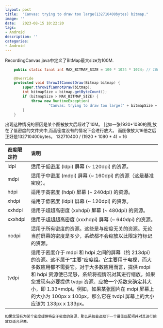 ```yaml
---
layout: post
title:  "Canvas: trying to draw too large(132710400bytes) bitmap."
image: ''
date:   2023-08-15 10:22:20
tags:
- Android
description: ''
categories: 
- Android
---
```

RecordingCanvas.java中定义了BitMap最大size为100M.
```java
    public static final int MAX_BITMAP_SIZE = 100 * 1024 * 1024; // 100 MB

    @Override
    protected void throwIfCannotDraw(Bitmap bitmap) {
        super.throwIfCannotDraw(bitmap);
        int bitmapSize = bitmap.getByteCount();
        if (bitmapSize > MAX_BITMAP_SIZE) {
            throw new RuntimeException(
                    "Canvas: trying to draw too large(" + bitmapSize + "bytes) bitmap.");
        }
    }
```
出现这种情况的原因是某个图被放大后超过了10M。
比如一张1920*1080的图,放在了低密度的文件夹中,而高密度没有的情况下会进行放大。
而图像放大16倍之后正好是132710400bytes。
132710400 / (1920 * 1080 * 4) = 16

密度限定符|说明
:-|:-|
ldpi|适用于低密度 (ldpi) 屏幕 (~ 120dpi) 的资源。
mdpi|适用于中密度 (mdpi) 屏幕 (~ 160dpi) 的资源（这是基准密度）。
hdpi|适用于高密度 (hdpi) 屏幕 (~ 240dpi) 的资源。
xhdpi|适用于低密度 (ldpi) 屏幕 (~ 120dpi) 的资源。
xxhdpi|适用于超超高密度 (xxhdpi) 屏幕 (~ 480dpi) 的资源。
xxxhdpi|适用于超超超高密度 (xxxhdpi) 屏幕 (~ 640dpi) 的资源。
nodpi|适用于所有密度的资源。这些是与密度无关的资源。无论当前屏幕的密度是多少，系统都不会缩放以此限定符标记的资源。
tvdpi|适用于密度介于 mdpi 和 hdpi 之间的屏幕（约 213dpi）的资源。这不属于“主要”密度组。它主要用于电视，而大多数应用都不需要它。对于大多数应用而言，提供 mdpi 和 hdpi 资源便已足够，系统将视情况对其进行缩放。如果您发现有必要提供 tvdpi 资源，应按一个系数来确定其大小，即 1.33*mdpi。例如，如果某张图片在 mdpi 屏幕上的大小为 100px x 100px，那么它在 tvdpi 屏幕上的大小应该为 133px x 133px。|右对齐

```如果您没有为某个密度提供特定于密度的资源，那么系统会选取下一个最佳匹配项并对其进行缩放以适合屏幕。```